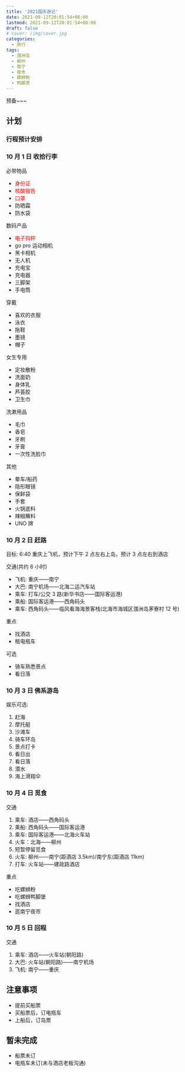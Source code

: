 ```yaml
---
title: '2021国庆游记'
date: 2021-09-12T20:01:54+08:00
lastmod: 2021-09-12T20:01:54+08:00
draft: false
# cover: /img/cover.jpg
categories:
  - 旅行
tags:
  - 涠洲岛
  - 柳州
  - 南宁
  - 夜市
  - 螺蛳粉
  - 鸭脚煲
---
```


预备~~~

<!--more-->

## 计划

### 行程预计安排

### 10 月 1 日 收拾行李

必带物品

- <font color="red">身份证</font>
- <font color="red">核酸报告</font>
- <font color="red">口罩</font>
- 防晒霜
- 防水袋

数码产品

- <font color="red">电子钩秤</font>
- go pro 运动相机
- 黑卡相机
- 无人机
- 充电宝
- 充电器
- 三脚架
- 手电筒

穿戴

- 喜欢的衣服
- 泳衣
- 拖鞋
- 墨镜
- 帽子

女生专用

- 定妆散粉
- 洗面奶
- 身体乳
- 芦荟胶
- 卫生巾

洗漱用品

- 毛巾
- 香皂
- 牙刷
- 牙膏
- 一次性洗脸巾

其他

- 晕车/船药
- 隐形眼镜
- 保鲜袋
- 手套
- 火锅底料
- 辣椒蘸料
- UNO 牌

### 10 月 2 日 赶路

目标: 6:40 重庆上飞机，预计下午 2 点左右上岛，预计 3 点左右到酒店

交通(共约 6 小时)

- 飞机: 重庆——南宁
- 大巴: 南宁机场——北海二运汽车站
- 乘车: 打车/公交 3 路(新华书店——国际客运港)
- 乘船: 国际客运港——西角码头
- 乘车: 西角码头——临风看海海景客栈(北海市海城区涠洲岛茅寮村 12 号)

重点

- 找酒店
- 租电瓶车

可选

- 骑车熟悉景点
- 看日落

### 10 月 3 日 佛系游岛

娱乐可选:

1. 赶海
2. 摩托艇
3. 沙滩车
4. 骑车环岛
5. 景点打卡
6. 看日出
7. 看日落
8. 潜水
9. 海上滑翔伞

### 10 月 4 日 觅食

交通

1. 乘车: 酒店——西角码头
2. 乘船: 西角码头——国际客运港
3. 乘车: 国际客运港——北海火车站
4. 火车：北海——柳州
5. 短暂停留觅食
6. 火车: 柳州——南宁(距酒店 3.5km)/南宁东(距酒店 11km)
7. 打车: 火车站——建政路酒店

重点

- 吃螺蛳粉
- 吃螺蛳鸭脚堡
- 找酒店
- 逛南宁夜市

### 10 月 5 日 回程

交通

1. 乘车: 酒店——火车站(朝阳路)
2. 大巴: 火车站(朝阳路)——南宁机场
3. 飞机: 南宁——重庆

## 注意事项

- 提前买船票
- 买船票后，订电瓶车
- 上船后，订岛票

## 暂未完成

- 船票未订
- 电瓶车未订(未与酒店老板沟通)
